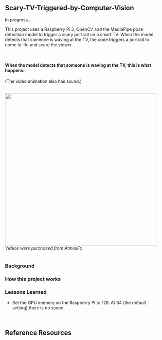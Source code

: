 ## Scary-TV-Triggered-by-Computer-Vision

In progress...

This project uses a Raspberry Pi 3, OpenCV and the MediaPipe pose detection model to trigger a scary portrait on a smart TV. When the model detects that someone is waving at the TV, the code triggers a portrait to come to life and scare the viewer. 

<br>

#### When the model detects that someone is waving at the TV, this is what happens:
(The video animation also has sound.)

<br>
<img src="https://github.com/vbookshelf/Scary-TV-Triggered-by-Computer-Vision/blob/main/images/scare-portrait5.gif" width="500"></img>
<i>Videos were purchased from AtmosFx</i>
<br>

<br>

### Background

### How this project works

### Lessons Learned

- Set the GPU memory on the Raspberry Pi to 128. At 64 (the default setting) there is no sound.

<br>

## Reference Resources

<br>
